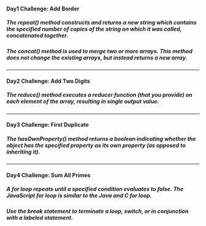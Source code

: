 #### Day1 Challenge: Add Border

##### The repeat() method constructs and returns a new string which contains the specified number of copies of the string on which it was called, concatenated together.

##### The concat() method is used to merge two or more arrays. This method does not change the existing arrays, but instead returns a new array.
___

#### Day2 Challenge: Add Two Digits

##### The reduce() method executes a reducer function (that you provide) on each element of the array, resulting in single output value.
___

#### Day3 Challenge: First Duplicate

##### The hasOwnProperty() method returns a boolean indicating whether the object has the specified property as its own property (as opposed to inheriting it).

___

#### Day4 Challenge: Sum All Primes

##### A for loop repeats until a specified condition evaluates to false. The JavaScript for loop is similar to the Java and C for loop.

##### Use the break statement to terminate a loop, switch, or in conjunction with a labeled statement.